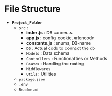 # File Structure

-  **`Project_Folder`**
     - `src` :
        - **index.js** : DB connects.
        - **app.js** : config, cookie, urlencode
        - **constants.js** : enums, DB-name
        - `DB` : Actual code to connect the db
        - `Models` : Data schema
        - `Controllers` : Functionalities or Methods
        - `Routes` : Handling the routing
        - `Middlewares`
        - `Utils` : Utilities
    - `package.json`
    - `.env`
    - `Readme.md`
  
  